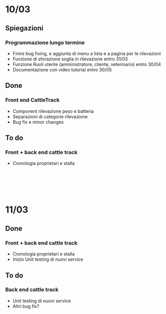 # 10/03
## Spiegazioni
### Programmazione lungo termine
- Finire bug fixing, e aggiunta di menu a lista e a pagina per le rilevazioni
- Funzione di sforazione soglia in rilevazione entro 31/03
- Funzione Ruoli utente (amministratore, cliente, veterinario) entro 30/04
- Documentazione con video tutorial entro 30/05

## Done
### Front end CattleTrack
- Component rilevazione peso e batteria
- Separazioni di categorie rilevazione 
- Bug fix e minor changes

## To do
### Front + back end cattle track
- Cronologia proprietari e stalla


<br>
<br>
<br>
<br>

# 11/03
## Done
### Front + back end cattle track
- Cronologia proprietari e stalla
- Inizio Unit testing di nuovi service

## To do
### Back end cattle track
- Unit testing di nuovi service
- Altri bug fix?


<br>
<br>
<br>
<br>